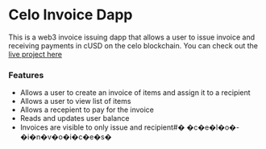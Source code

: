 # Celo Invoice Dapp
This is a web3 invoice issuing dapp that allows a user to issue invoice and receiving payments in cUSD on the celo blockchain.
You can check out the [live project here]( https://ericopoku-bq613.github.io/celo-invoices/)

### Features
- Allows a user to create an invoice of items and assign it to a recipient
- Allows a user to view list of items
- Allows a recepient to pay for the invoice
- Reads and updates user balance
- Invoices are visible to only issue and recipient#� �c�e�l�o�-�i�n�v�o�i�c�e�s�
